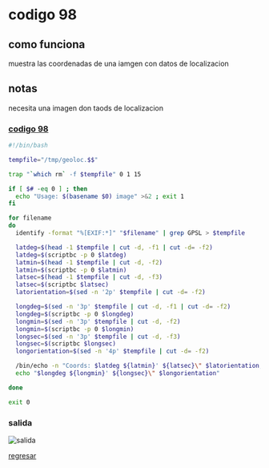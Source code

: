 # codigo 98
## como funciona
muestra las coordenadas de una iamgen con datos de localizacion

## notas
necesita una imagen don taods de localizacion

### [codigo 98](Recipes/98geoLoc.sh)

```bash
#!/bin/bash

tempfile="/tmp/geoloc.$$"

trap "`which rm` -f $tempfile" 0 1 15

if [ $# -eq 0 ] ; then
  echo "Usage: $(basename $0) image" >&2 ; exit 1
fi

for filename
do
  identify -format "%[EXIF:*]" "$filename" | grep GPSL > $tempfile

  latdeg=$(head -1 $tempfile | cut -d, -f1 | cut -d= -f2)
  latdeg=$(scriptbc -p 0 $latdeg)
  latmin=$(head -1 $tempfile | cut -d, -f2)
  latmin=$(scriptbc -p 0 $latmin)
  latsec=$(head -1 $tempfile | cut -d, -f3)
  latsec=$(scriptbc $latsec)
  latorientation=$(sed -n '2p' $tempfile | cut -d= -f2)

  longdeg=$(sed -n '3p' $tempfile | cut -d, -f1 | cut -d= -f2)
  longdeg=$(scriptbc -p 0 $longdeg)
  longmin=$(sed -n '3p' $tempfile | cut -d, -f2)
  longmin=$(scriptbc -p 0 $longmin)
  longsec=$(sed -n '3p' $tempfile | cut -d, -f3)
  longsec=$(scriptbc $longsec)
  longorientation=$(sed -n '4p' $tempfile | cut -d= -f2)

  /bin/echo -n "Coords: $latdeg ${latmin}' ${latsec}\" $latorientation, "
  echo "$longdeg ${longmin}' ${longsec}\" $longorientation"

done

exit 0
```
### salida
![salida](Salidas/98.png)

[regresar](README.md)